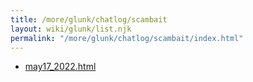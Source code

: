 ```yaml
---
title: /more/glunk/chatlog/scambait
layout: wiki/glunk/list.njk
permalink: "/more/glunk/chatlog/scambait/index.html"
---
```

- [may17_2022.html](may17_2022.html)